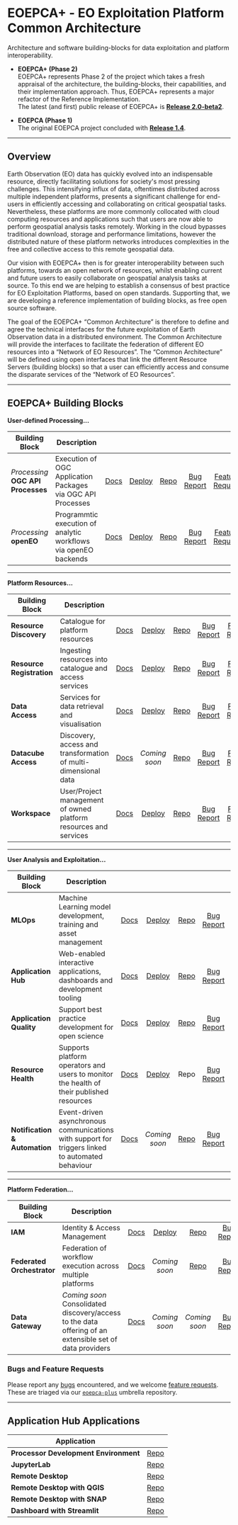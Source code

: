 
# EOEPCA+ - EO Exploitation Platform Common Architecture

Architecture and software building-blocks for data exploitation and platform interoperability.

* **EOEPCA+ (Phase 2)**<br>
  EOEPCA+ represents Phase 2 of the project which takes a fresh appraisal of the architecture, the building-blocks, their capabilities, and their implementation approach. Thus, EOEPCA+ represents a major refactor of the Reference Implementation.<br>
  The latest (and first) public release of EOEPCA+ is [**Release 2.0-beta2**](https://eoepca.readthedocs.io/projects/deploy/en/2.0-beta/).

* **EOEPCA (Phase 1)**<br>
  The original EOEPCA project concluded with [**Release 1.4**](https://eoepca.readthedocs.io/projects/deploy/en/v1.4-stable/).

---

## Overview

Earth Observation (EO) data has quickly evolved into an indispensable resource, directly facilitating solutions for society's most pressing challenges. This intensifying influx of data, oftentimes distributed across multiple independent platforms, presents a significant challenge for end-users in efficiently accessing and collaborating on critical geospatial tasks. Nevertheless, these platforms are more commonly collocated with cloud computing resources and applications such that users are now able to perform geospatial analysis tasks remotely. Working in the cloud bypasses traditional download, storage and performance limitations, however the distributed nature of these platform networks introduces complexities in the free and collective access to this remote geospatial data.

Our vision with EOEPCA+ then is for greater interoperability between such platforms, towards an open network of resources, whilst enabling current and future users to easily collaborate on geospatial analysis tasks at source. To this end we are helping to establish a consensus of best practice for EO Exploitation Platforms, based on open standards. Supporting that, we are developing a reference implementation of building blocks, as free open source software.

The goal of the EOEPCA+ “Common Architecture” is therefore to define and agree the technical interfaces for the future exploitation of Earth Observation data in a distributed environment. The Common Architecture will provide the interfaces to facilitate the federation of different EO resources into a “Network of EO Resources”. The “Common Architecture” will be defined using open interfaces that link the different Resource Servers (building blocks) so that a user can efficiently access and consume the disparate services of the “Network of EO Resources”.

---

## EOEPCA+ Building Blocks

**User-defined Processing...**

| Building Block | Description |   |   |   |   |   |
|----------------|-------------|:-:|:-:|:-:|:-:|:-:|
| _Processing_<br>**OGC API Processes** | Execution of OGC Application Packages via OGC API Processes | [Docs](https://eoepca.readthedocs.io/projects/processing/en/latest/design/processing-engine/oa/) | [Deploy](https://eoepca.readthedocs.io/projects/deploy/en/latest/building-blocks/oapip-engine/) | [Repo](https://github.com/ZOO-Project/ZOO-Project) | [Bug<br>Report](https://github.com/EOEPCA/eoepca-plus/issues/new?template=eoepca-bug.yaml) | [Feature<br>Request](https://github.com/EOEPCA/eoepca-plus/issues/new?template=eoepca-feature.yaml) |
| _Processing_<br>**openEO** | Programmtic execution of analytic workflows via openEO backends | [Docs](https://eoepca.readthedocs.io/projects/processing/en/latest/design/processing-engine/openeo/) | [Deploy](https://eoepca.readthedocs.io/projects/deploy/en/latest/building-blocks/openeo-engine/) | [Repo](https://github.com/Open-EO) | [Bug<br>Report](https://github.com/EOEPCA/eoepca-plus/issues/new?template=eoepca-bug.yaml) | [Feature<br>Request](https://github.com/EOEPCA/eoepca-plus/issues/new?template=eoepca-feature.yaml) |

---

**Platform Resources...**

| Building Block | Description |   |   |   |   |   |
|----------------|-------------|:-:|:-:|:-:|:-:|:-:|
| **Resource Discovery** | Catalogue for platform resources | [Docs](https://eoepca.readthedocs.io/projects/resource-discovery) | [Deploy](https://eoepca.readthedocs.io/projects/deploy/en/latest/building-blocks/resource-discovery/) | [Repo](https://github.com/EOEPCA/resource-discovery) | [Bug<br>Report](https://github.com/EOEPCA/eoepca-plus/issues/new?template=eoepca-bug.yaml) | [Feature<br>Request](https://github.com/EOEPCA/eoepca-plus/issues/new?template=eoepca-feature.yaml) |
| **Resource Registration** | Ingesting resources into catalogue and access services | [Docs](https://eoepca.readthedocs.io/projects/resource-registration) | [Deploy](https://eoepca.readthedocs.io/projects/deploy/en/latest/building-blocks/resource-registration/) | [Repo](https://github.com/EOEPCA/resource-registration) | [Bug<br>Report](https://github.com/EOEPCA/eoepca-plus/issues/new?template=eoepca-bug.yaml) | [Feature<br>Request](https://github.com/EOEPCA/eoepca-plus/issues/new?template=eoepca-feature.yaml) |
| **Data Access** | Services for data retrieval and visualisation | [Docs](https://eoepca.readthedocs.io/projects/data-access) | [Deploy](https://eoepca.readthedocs.io/projects/deploy/en/latest/building-blocks/data-access/) | [Repo](https://github.com/EOEPCA/data-access) | [Bug<br>Report](https://github.com/EOEPCA/eoepca-plus/issues/new?template=eoepca-bug.yaml) | [Feature<br>Request](https://github.com/EOEPCA/eoepca-plus/issues/new?template=eoepca-feature.yaml) |
| **Datacube Access** | Discovery, access and transformation of multi-dimensional data | [Docs](https://eoepca.readthedocs.io/projects/datacube-access) | _Coming<br>soon_ | [Repo](https://github.com/EOEPCA/datacube-access) | [Bug<br>Report](https://github.com/EOEPCA/eoepca-plus/issues/new?template=eoepca-bug.yaml) | [Feature<br>Request](https://github.com/EOEPCA/eoepca-plus/issues/new?template=eoepca-feature.yaml) |
| **Workspace** | User/Project management of owned platform resources and services | [Docs](https://eoepca.readthedocs.io/projects/workspace) | [Deploy](https://eoepca.readthedocs.io/projects/deploy/en/latest/building-blocks/workspace/) | [Repo](https://github.com/EOEPCA/workspace) | [Bug<br>Report](https://github.com/EOEPCA/eoepca-plus/issues/new?template=eoepca-bug.yaml) | [Feature<br>Request](https://github.com/EOEPCA/eoepca-plus/issues/new?template=eoepca-feature.yaml) |

---

**User Analysis and Exploitation...**

| Building Block | Description |   |   |   |   |   |
|----------------|-------------|:-:|:-:|:-:|:-:|:-:|
| **MLOps** | Machine Learning model development, training and asset management | [Docs](https://eoepca.readthedocs.io/projects/mlops) | [Deploy](https://eoepca.readthedocs.io/projects/deploy/en/latest/building-blocks/mlops/) | [Repo](https://github.com/csgroup-oss/sharinghub) | [Bug<br>Report](https://github.com/EOEPCA/eoepca-plus/issues/new?template=eoepca-bug.yaml) | [Feature<br>Request](https://github.com/EOEPCA/eoepca-plus/issues/new?template=eoepca-feature.yaml) |
| **Application Hub** | Web-enabled interactive applications, dashboards and development tooling | [Docs](https://eoepca.readthedocs.io/projects/application-hub) | [Deploy](https://eoepca.readthedocs.io/projects/deploy/en/latest/building-blocks/application-hub/) | [Repo](https://github.com/EOEPCA/application-hub-context) | [Bug<br>Report](https://github.com/EOEPCA/eoepca-plus/issues/new?template=eoepca-bug.yaml) | [Feature<br>Request](https://github.com/EOEPCA/eoepca-plus/issues/new?template=eoepca-feature.yaml) |
| **Application Quality** | Support best practice development for open science | [Docs](https://eoepca.readthedocs.io/projects/application-quality) | [Deploy](https://eoepca.readthedocs.io/projects/deploy/en/latest/building-blocks/application-quality/) | [Repo](https://github.com/EOEPCA/application-quality) | [Bug<br>Report](https://github.com/EOEPCA/eoepca-plus/issues/new?template=eoepca-bug.yaml) | [Feature<br>Request](https://github.com/EOEPCA/eoepca-plus/issues/new?template=eoepca-feature.yaml) |
| **Resource Health** | Supports platform operators and users to monitor the health of their published resources | [Docs](https://eoepca.readthedocs.io/projects/resource-health) | [Deploy](https://eoepca.readthedocs.io/projects/deploy/en/latest/building-blocks/resource-health/) | Repo | [Bug<br>Report](https://github.com/EOEPCA/eoepca-plus/issues/new?template=eoepca-bug.yaml) | [Feature<br>Request](https://github.com/EOEPCA/eoepca-plus/issues/new?template=eoepca-feature.yaml) |
| **Notification & Automation** | Event-driven asynchronous communications with support for triggers linked to automated behaviour | [Docs](https://eoepca.readthedocs.io/technical/notification-automation-bb/) | _Coming<br>soon_ | [Repo](https://github.com/EOEPCA/document-notification-automation) | [Bug<br>Report](https://github.com/EOEPCA/eoepca-plus/issues/new?template=eoepca-bug.yaml) | [Feature<br>Request](https://github.com/EOEPCA/eoepca-plus/issues/new?template=eoepca-feature.yaml) |

---

**Platform Federation...**

| Building Block | Description |   |   |   |   |   |
|----------------|-------------|:-:|:-:|:-:|:-:|:-:|
| **IAM** | Identity & Access Management | [Docs](https://eoepca.readthedocs.io/projects/iam) | [Deploy](https://eoepca.readthedocs.io/projects/deploy/en/latest/building-blocks/iam/main-iam/) | [Repo](https://github.com/EOEPCA/iam) | [Bug<br>Report](https://github.com/EOEPCA/eoepca-plus/issues/new?template=eoepca-bug.yaml) | [Feature<br>Request](https://github.com/EOEPCA/eoepca-plus/issues/new?template=eoepca-feature.yaml) |
| **Federated Orchestrator** | Federation of workflow execution across multiple platforms | [Docs](https://eoepca.readthedocs.io/technical/federated-orchestrator-bb/) | _Coming<br>soon_ | [Repo](https://github.com/EOEPCA/document-federated-orchestrator) | [Bug<br>Report](https://github.com/EOEPCA/eoepca-plus/issues/new?template=eoepca-bug.yaml) | [Feature<br>Request](https://github.com/EOEPCA/eoepca-plus/issues/new?template=eoepca-feature.yaml) |
| **Data Gateway** | _Coming soon_<br>Consolidated discovery/access to the data offering of an extensible set of data providers | [Docs](https://eoepca.readthedocs.io/projects/architecture/en/latest/reference-architecture/data-gateway-BB/) | _Coming<br>soon_ | _Coming<br>soon_ | [Bug<br>Report](https://github.com/EOEPCA/eoepca-plus/issues/new?template=eoepca-bug.yaml) | [Feature<br>Request](https://github.com/EOEPCA/eoepca-plus/issues/new?template=eoepca-feature.yaml) |

### Bugs and Feature Requests

Please report any [bugs](https://github.com/EOEPCA/eoepca-plus/issues/new?template=eoepca-bug.yaml) encountered, and we welcome [feature requests](https://github.com/EOEPCA/eoepca-plus/issues/new?template=eoepca-feature.yaml).<br>
These are triaged via our [`eoepca-plus`](https://github.com/EOEPCA/eoepca-plus) umbrella repository.

---

## Application Hub Applications

| Application | |
|-------------|-|
| **Processor Development Environment** | [Repo](https://github.com/EOEPCA/pde-code-server) |
| **JupyterLab** | [Repo](https://github.com/EOEPCA/iat-jupyterlab) |
| **Remote Desktop** | [Repo](https://github.com/EOEPCA/iga-remote-desktop) |
| **Remote Desktop with QGIS** | [Repo](https://github.com/EOEPCA/iga-remote-desktop-qgis) |
| **Remote Desktop with SNAP** | [Repo](https://github.com/EOEPCA/iga-remote-desktop-snap) |
| **Dashboard with Streamlit** | [Repo](https://github.com/EOEPCA/iga-streamlit-demo) |
